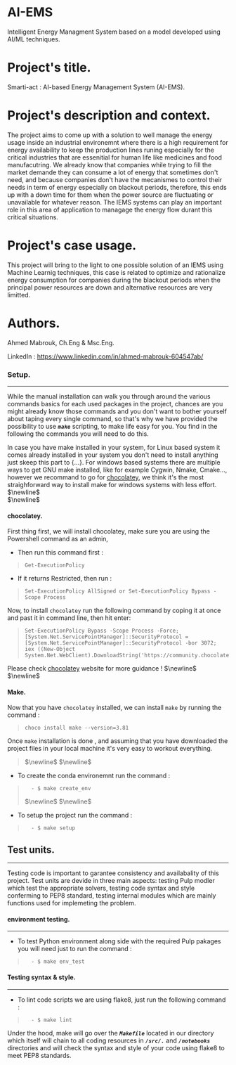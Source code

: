 AI-EMS
==============================

Intelligent Energy Managment System based on a model developed using AI/ML techniques.



Project's title.
=================

Smarti-act : AI-based Energy Management System (AI-EMS). 


Project's description and context. 
===============================


The project aims to come up with a solution to well manage the energy usage inside an industrial environemnt where there is a high requirement for energy availability to keep the production lines runing especially for the critical industries that are essenitial for human life like medicines and food manufacutring. We already know that companies while trying to fill the market demande they can consume a lot of energy that sometimes don't need, and because companies don't have the mecanismes to control their needs in term of energy especially on blackout periods, therefore, this ends up with a down time for them when the power source are fluctuating or unavailable for whatever reason. The IEMS systems can play an important role in this area of application to managage the energy flow durant this critical situations. 




Project's case usage.
====================

This project will bring to the light to one possible solution of an IEMS using Machine Learnig techniques, this case is related to optimize and rationalize energy consumption for companies during the blackout periods when the principal power resources are down and alternative resources are very limitted. 


Authors.
======================

Ahmed Mabrouk, Ch.Eng & Msc.Eng.

LinkedIn : https://www.linkedin.com/in/ahmed-mabrouk-604547ab/


### Setup.
---


While the manual installation can walk you through around the various commands basics for each used packages in the project, chances are you might already know those commands and you don't want to bother yourself about taping every single command, so that's why we have provided the possibility to use <em><strong>`make`</em></strong> scripting, to make life easy for you. You find in the following the commands you will need to do this. 


In case you have make installed in your system, for Linux based system it comes already installed in your system you don't need to install anything just skeep this part to {...}. For windows based systems there are multiple ways to get GNU make installed, like for example Cygwin, Nmake, Cmake..., however we recommand to go for [chocolatey](https://community.chocolatey.org/packages/make), we think it's the most straighforward way to install make for windows systems with less effort. 
$\newline$  
$\newline$  

#### chocolatey.


>
First thing first, we will install chocolatey, make sure you are using the Powershell command as an admin,
>	
- Then run this command first :
>```
> Get-ExecutionPolicy 
>```
- If it returns Restricted, then run : 
>```
> Set-ExecutionPolicy AllSigned or Set-ExecutionPolicy Bypass -Scope Process
>```
Now, to install `chocolatey` run the following command by coping it at once and past it in command line, then hit enter:
>
>```
> Set-ExecutionPolicy Bypass -Scope Process -Force; [System.Net.ServicePointManager]::SecurityProtocol = [System.Net.ServicePointManager]::SecurityProtocol -bor 3072; iex ((New-Object System.Net.WebClient).DownloadString('https://community.chocolatey.org/install.ps1'))
>```
>
Please check [chocolatey](https://community.chocolatey.org/packages/make) website for more guidance !
$\newline$  
$\newline$ 

#### Make.

Now that you have `chocolatey` installed, we can install `make` by running the command : 
>```
> choco install make --version=3.81
>```
>
>
Once `make` installation is done , and assuming that you have downloaded the project files in your local machine it's very easy to workout everything. 
>
>$\newline$
>$\newline$
- To create the conda environemnt run the command : 
> 
> ```	
>	- $ make create_env
> ```
>$\newline$
>$\newline$
- To setup the project run the command : 
> 
> ```	
>	- $ make setup
> ```
>


## Test units.
---
Testing code is important to garantee consistency and availabality of this project. Test units are devide in three main aspects: testing Pulp modler which test the appropriate solvers, testing code syntax and style conferming to PEP8 standard, testing internal modules which are mainly functions used for implemeting the problem. 

#### environment testing.
----------------------------
- To test Python environment along side with the required Pulp pakages you will need just to run the command : 
> 
> ```	
>	- $ make env_test
> ```
#### Testing syntax & style.
----------------------------
- To lint code scripts we are using flake8, just run the following command : 
> 
> ```	
>	- $ make lint
> ```
Under the hood, make will go over the <em><strong>`Makefile`</em></strong> located in our directory which itself will chain to all coding resources in <em><strong>`/src/.`</em></strong> and <em><strong>`/notebooks`</em></strong> directories and will check the syntax and style of your code using flake8 to meet PEP8 standards.
>

